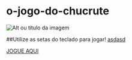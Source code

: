 # o-jogo-do-chucrute


![Alt ou título da imagem](https://miro.medium.com/max/1000/1*5Rx-ZS1ACU06tmWkaOTgMw.gif)

##Utilize as setas do teclado para jogar!  [asdasd](https://www.pikpng.com/pngl/m/95-959547_650-x-500-9-arrow-keys-pixel-art.png)


[JOGUE AQUI](https://matheusanjo.github.io/o-jogo-do-chucrute/)

